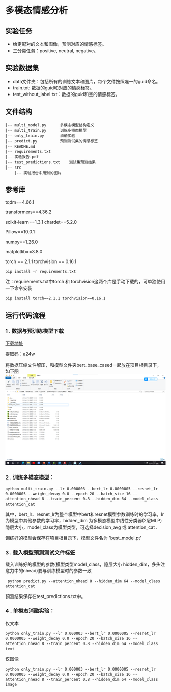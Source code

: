 # 多模态情感分析

## 实验任务

- 给定配对的文本和图像，预测对应的情感标签。
- 三分类任务：positive, neutral, negative。

## 实验数据集

- data文件夹：包括所有的训练文本和图片，每个文件按照唯一的guid命名。
- train.txt: 数据的guid和对应的情感标签。
- test_without_label.txt：数据的guid和空的情感标签。

## 文件结构

```
|-- multi_model.py		多模态模型结构定义
|-- multi_train.py		训练多模态模型
|-- only_train.py		消融实验
|-- predict.py	        预测测试集的情感标签
|-- README.md
|-- requirements.txt    
|-- 实验报告.pdf
|-- test_predictions.txt	测试集预测结果
|-- src
	|-- 实验报告中用到的图片
```

## 参考库

tqdm==4.66.1

transformers==4.36.2

scikit-learn==1.3.1
chardet==5.2.0

Pillow==10.0.1

numpy==1.26.0

matplotlib==3.8.0

torch == 2.1.1
torchvision == 0.16.1

```
pip install -r requirements.txt
```
注：requirements.txt中torch 和 torchvision这两个库是手动下载的，可单独使用一下命令安装

```
pip install torch==2.1.1 torchvision==0.16.1
```

## 运行代码流程

### 1 .  数据与预训练模型下载

[下载地址](https://pan.baidu.com/s/15ULV1ltwfWVUWNp1tS9EHg?pwd=a24w)

提取码：a24w 

将数据压缩文件解压，和模型文件夹bert_base_cased一起放在项目根目录下，如下图
![Alt](/src/setting.png)

### 2 . 训练多模态模型：

```
python multi_train.py --lr 0.000003 --bert_lr 0.0000005 --resnet_lr 0.0000005 --weight_decay 0.0 --epoch 20 --batch_size 16 --attention_nhead 8 --train_percent 0.8 --hidden_dim 64 --model_class attention_cat
```

其中，bert_lr、resnet_lr为整个模型中bert和resnet模型参数训练时的学习率，lr为模型中其他参数的学习率，hidden_dim 为多模态模型中线性分类器(2层MLP)隐层大小，model_class为模型类型，可选择decision_avg 或 attention_cat .

训练好的模型会保存在项目根目录下，模型文件名为 'best_model.pt'


### 3 . 载入模型预测测试文件标签

载入训练好的模型的参数(模型类型model_class，隐层大小 hidden_dim，多头注意力中的nhead)要与训练模型时的参数一致

```
 python predict.py --attention_nhead 8 --hidden_dim 64 --model_class attention_cat
```

预测结果保存在test_predictions.txt中。
### 4 . 单模态消融实验：

仅文本 

```
python only_train.py --lr 0.000003 --bert_lr 0.0000005 --resnet_lr 0.0000005 --weight_decay 0.0 --epoch 20 --batch_size 16 --attention_nhead 8 --train_percent 0.8 --hidden_dim 64 --model_class text 
```

仅图像

```
python only_train.py --lr 0.000003 --bert_lr 0.0000005 --resnet_lr 0.0000005 --weight_decay 0.0 --epoch 20 --batch_size 16 --attention_nhead 8 --train_percent 0.8 --hidden_dim 64 --model_class image 
```


